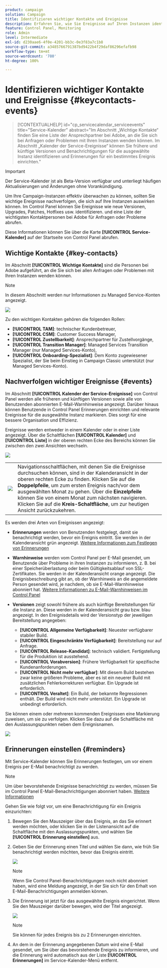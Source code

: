 ```yaml
---
product: campaign
solution: Campaign
title: Identifizieren wichtiger Kontakte und Ereignisse
description: Erfahren Sie, wie Sie Ereignisse auf Ihren Instanzen identifizieren und wichtige Ansprechpersonen bei Adobe finden können.
feature: Control Panel, Monitoring
role: Admin
level: Intermediate
exl-id: d230aae6-4f0e-4201-bb3c-0e3f83a7c1b8
source-git-commit: a3485766791387bd9422b4f29daf86296efafb98
workflow-type: tm+mt
source-wordcount: '780'
ht-degree: 100%

---
```


# Identifizieren wichtiger Kontakte und Ereignisse {#keycontacts-events}

>[!CONTEXTUALHELP]
>id="cp_servicecalendar_serviceevents"
>title="Service-Kalender"
>abstract="Im Abschnitt „Wichtige Kontakte“ finden Sie eine Liste der Ansprechpartner bei Adobe, an die Sie sich bei Anfragen oder Problemen mit Ihren Instanzen wenden können. Im Abschnitt „Kalender der Service-Ereignisse“ können Sie frühere und künftige Versionen und Benachrichtigungen für die ausgewählte Instanz identifizieren und Erinnerungen für ein bestimmtes Ereignis einrichten."

>[!IMPORTANT]
>
>Der Service-Kalender ist als Beta-Version verfügbar und unterliegt häufigen Aktualisierungen und Änderungen ohne Vorankündigung.

Um Ihre Campaign-Instanzen effektiv überwachen zu können, sollten Sie wichtige Ereignisse nachverfolgen, die sich auf Ihre Instanzen auswirken können. Im Control Panel können Sie Ereignisse wie neue Versionen, Upgrades, Patches, Hotfixes usw. identifizieren. und eine Liste der wichtigsten Kontaktpersonen bei Adobe für Anfragen oder Probleme abrufen.

Diese Informationen können Sie über die Karte **[!UICONTROL Service-Kalender]** auf der Startseite von Control Panel abrufen.

## Wichtige Kontakte {#key-contacts}

Im Abschnitt **[!UICONTROL Wichtige Kontakte]** sind die Personen bei Adobe aufgeführt, an die Sie sich bei allen Anfragen oder Problemen mit Ihren Instanzen wenden können.

>[!NOTE]
>
>In diesem Abschnitt werden nur Informationen zu Managed Service-Konten angezeigt.

![](assets/service-events-contacts.png)

Zu den wichtigen Kontakten gehören die folgenden Rollen:

* **[!UICONTROL TAM]**: technischer Kundenbetreuer,
* **[!UICONTROL CSM]**: Customer Success Manager,
* **[!UICONTROL Zustellbarkeit]**: Ansprechpartner für Zustellvorgänge,
* **[!UICONTROL Transition Manager]**: Managed Services Transition Manager (nur Managed Services-Konto),
* **[!UICONTROL Onboarding-Spezialist]**: Dem Konto zugewiesener Spezialist, der Sie beim Einstieg in Campaign Classic unterstützt (nur Managed Services-Konto).

## Nachverfolgen wichtiger Ereignisse {#events}

Im Abschnitt **[!UICONTROL Kalender der Service-Ereignisse]** von Control Panel werden alle früheren und künftigen Versionen sowie alle von Benutzenden abonnierten E-Mail-Warnhinweise angezeigt. Darüber hinaus können Benutzende in Control Panel Erinnerungen einrichten und relevante Ereignisse für die ausgewählte Instanz markieren. Dies sorgt für eine bessere Organisation und Effizienz.

Ereignisse werden entweder in einem Kalender oder in einer Liste angezeigt. Über die Schaltflächen **[!UICONTROL Kalender]** und **[!UICONTROL Liste]** in der oberen rechten Ecke des Bereichs können Sie zwischen den zwei Ansichten wechseln.

![](assets/service-events-calendar.png)

<table><tr style="border: 0;">
<td><img src="assets/do-not-localize/nav-buttons.png">
</td><td>Navigationsschaltflächen, mit denen Sie die Ereignisse durchsuchen können, sind in der Kalenderansicht in der oberen rechten Ecke zu finden. Klicken Sie auf die <b>Doppelpfeile</b>, um zum ersten Ereignis nach/vor dem ausgewählten Monat zu gehen. Über die <b>Einzelpfeile</b> können Sie von einem Monat zum nächsten navigieren. Klicken Sie auf die <b>Kreis-Schaltfläche</b>, um zur heutigen Ansicht zurückzukehren.</td>
</tr></table>

Es werden drei Arten von Ereignissen angezeigt:

* **Erinnerungen** werden von Benutzenden festgelegt, damit sie benachrichtigt werden, bevor ein Ereignis eintritt. Sie werden in der Kalenderansicht grün angezeigt. [Weitere Informationen zum Festlegen von Erinnerungen](#reminders)
* **Warnhinweise** werden vom Control Panel per E-Mail gesendet, um Benutzende über Probleme in ihren Instanzen zu informieren, z. B. bei einer Speicherüberlastung oder beim Gültigkeitsablauf von SSL-Zertifikaten. Sie werden in der Kalenderansicht orange angezeigt. Die Ereignisbeschreibung gibt an, ob der Warnhinweis an die angemeldete Person gesendet wird, je nachdem, ob sie E-Mail-Warnhinweise abonniert hat. [Weitere Informationen zu E-Mail-Warnhinweisen im Control Panel](../performance-monitoring/using/email-alerting.md)

* **Versionen** zeigt sowohl frühere als auch künftige Bereitstellungen für die Instanz an. Diese werden in der Kalenderansicht grau bzw. blau angezeigt. In den Ereignisdetails wird der Versionstyp der jeweiligen Bereitstellung angegeben:

   * **[!UICONTROL Allgemeine Verfügbarkeit]**: Neuester verfügbarer stabiler Build.
   * **[!UICONTROL Eingeschränkte Verfügbarkeit]**: Bereitstellung nur auf Anfrage.
   * **[!UICONTROL Release-Kandidat]**: technisch validiert. Fertigstellung für die Produktion ist ausstehend.
   * **[!UICONTROL Vorabversion]**: Frühere Verfügbarkeit für spezifische Kundenanforderungen.
   * **[!UICONTROL Nicht mehr verfügbar]**: Mit diesem Build bestehen zwar keine größeren Probleme, aber es ist ein neuerer Build mit zusätzlichen Fehlerkorrekturen verfügbar. Ein Upgrade ist erforderlich.
   * **[!UICONTROL Veraltet]**: Ein Build, der bekannte Regressionen enthält. Der Build wird nicht mehr unterstützt. Ein Upgrade ist unbedingt erforderlich.

Sie können einem oder mehreren kommenden Ereignissen eine Markierung zuweisen, um sie zu verfolgen. Klicken Sie dazu auf die Schaltfläche mit den Auslassungspunkten neben dem Ereignisnamen.

![](assets/service-events-flag.png)

## Erinnerungen einstellen {#reminders}

Mit Service-Kalender können Sie Erinnerungen festlegen, um vor einem Ereignis per E-Mail benachrichtigt zu werden.

>[!NOTE]
>
>Um über bevorstehende Ereignisse benachrichtigt zu werden, müssen Sie im Control Panel E-Mail-Benachrichtigungen abonniert haben. [Weitere Informationen](../performance-monitoring/using/email-alerting.md)

Gehen Sie wie folgt vor, um eine Benachrichtigung für ein Ereignis einzurichten:

1. Bewegen Sie den Mauszeiger über das Ereignis, an das Sie erinnert werden möchten, oder klicken Sie in der Listenansicht auf die Schaltfläche mit den Auslassungspunkten, und wählen Sie **[!UICONTROL Erinnerung einstellen]** aus.

1. Geben Sie der Erinnerung einen Titel und wählen Sie dann, wie früh Sie benachrichtigt werden möchten, bevor das Ereignis eintritt.

   ![](assets/service-events-set-reminder.png)

   >[!NOTE]
   >
   >Wenn Sie Control Panel-Benachrichtigungen noch nicht abonniert haben, wird eine Meldung angezeigt, in der Sie sich für den Erhalt von E-Mail-Benachrichtigungen anmelden können.

1. Die Erinnerung ist jetzt für das ausgewählte Ereignis eingerichtet. Wenn Sie den Mauszeiger darüber bewegen, wird der Titel angezeigt.

   ![](assets/service-events-reminder.png)

   >[!NOTE]
   >
   >Sie können für jedes Ereignis bis zu 2 Erinnerungen einrichten.

1. An dem in der Erinnerung angegebenen Datum wird eine E-Mail gesendet, um Sie über das bevorstehende Ereignis zu informieren, und die Erinnerung wird automatisch aus der Liste **[!UICONTROL Erinnerungen]** im Service-Kalender-Menü entfernt.

